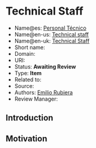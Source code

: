 # Technical Staff

* Name@es: [Personal Técnico]()
* Name@en-us: [Technical staff]()
* Name@en-uk: [Technical Staff]()
* Short name: 
* Domain: 
* URI: 
* Status: **Awaiting Review**
* Type: **Item**
* Related to:
* Source: 
* Authors: [Emilio Rubiera](https://github.com/spitxa)
* Review Manager:

## Introduction



## Motivation